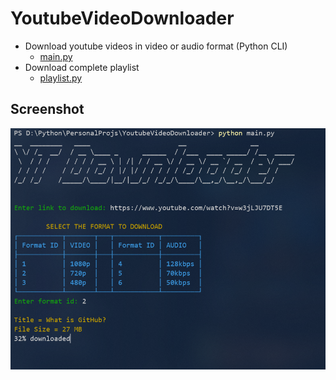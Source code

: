 # YoutubeVideoDownloader
- Download youtube videos in video or audio format (Python CLI)
    - [main.py](main.py)
- Download complete playlist 
    - [playlist.py](playlist.py)

## Screenshot
![Screenshot](screenshot.png)
